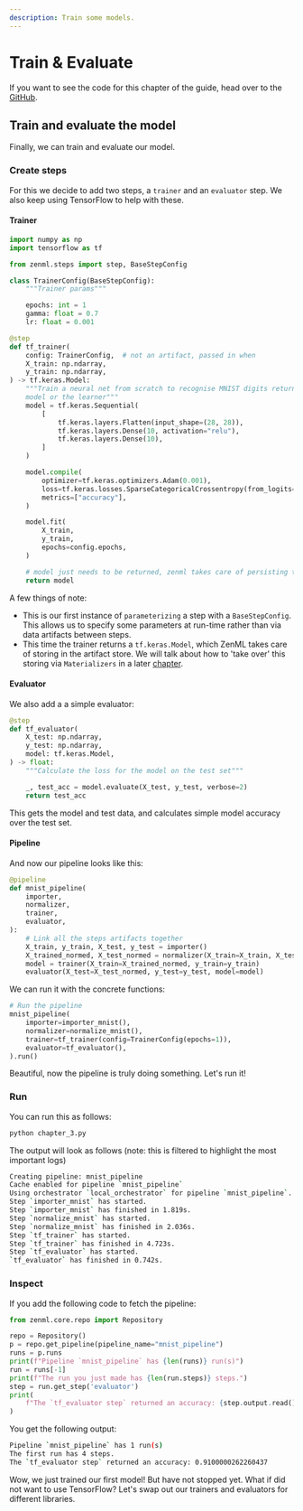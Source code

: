 ```yaml
---
description: Train some models.
---
```


# Train & Evaluate

If you want to see the code for this chapter of the guide, head over to the 
[GitHub](https://github.com/zenml-io/zenml/tree/main/examples/low\_level\_guide/chapter\_3.py).

## Train and evaluate the model

Finally, we can train and evaluate our model.

### Create steps

For this we decide to add two steps, a `trainer` and an `evaluator` step. We also keep using TensorFlow to help 
with these.

#### Trainer

```python
import numpy as np
import tensorflow as tf

from zenml.steps import step, BaseStepConfig

class TrainerConfig(BaseStepConfig):
    """Trainer params"""

    epochs: int = 1
    gamma: float = 0.7
    lr: float = 0.001

@step
def tf_trainer(
    config: TrainerConfig,  # not an artifact, passed in when
    X_train: np.ndarray,
    y_train: np.ndarray,
) -> tf.keras.Model:
    """Train a neural net from scratch to recognise MNIST digits return our
    model or the learner"""
    model = tf.keras.Sequential(
        [
            tf.keras.layers.Flatten(input_shape=(28, 28)),
            tf.keras.layers.Dense(10, activation="relu"),
            tf.keras.layers.Dense(10),
        ]
    )

    model.compile(
        optimizer=tf.keras.optimizers.Adam(0.001),
        loss=tf.keras.losses.SparseCategoricalCrossentropy(from_logits=True),
        metrics=["accuracy"],
    )

    model.fit(
        X_train,
        y_train,
        epochs=config.epochs,
    )

    # model just needs to be returned, zenml takes care of persisting the model 
    return model
```

A few things of note:

* This is our first instance of `parameterizing` a step with a `BaseStepConfig`. This allows us to specify some 
parameters at run-time rather than via data artifacts between steps.
* This time the trainer returns a `tf.keras.Model`, which ZenML takes care of storing in the artifact store. We will 
talk about how to 'take over' this storing via `Materializers` in a later [chapter](materialize-artifacts.md).

#### Evaluator

We also add a a simple evaluator:

```python
@step
def tf_evaluator(
    X_test: np.ndarray,
    y_test: np.ndarray,
    model: tf.keras.Model,
) -> float:
    """Calculate the loss for the model on the test set"""

    _, test_acc = model.evaluate(X_test, y_test, verbose=2)
    return test_acc
```

This gets the model and test data, and calculates simple model accuracy over the test set.

#### Pipeline

And now our pipeline looks like this:

```python
@pipeline
def mnist_pipeline(
    importer,
    normalizer,
    trainer,
    evaluator,
):
    # Link all the steps artifacts together
    X_train, y_train, X_test, y_test = importer()
    X_trained_normed, X_test_normed = normalizer(X_train=X_train, X_test=X_test)
    model = trainer(X_train=X_trained_normed, y_train=y_train)
    evaluator(X_test=X_test_normed, y_test=y_test, model=model)
```

We can run it with the concrete functions:

```python
# Run the pipeline
mnist_pipeline(
    importer=importer_mnist(),
    normalizer=normalize_mnist(),
    trainer=tf_trainer(config=TrainerConfig(epochs=1)),
    evaluator=tf_evaluator(),
).run()
```

Beautiful, now the pipeline is truly doing something. Let's run it!

### Run

You can run this as follows:

```python
python chapter_3.py
```

The output will look as follows (note: this is filtered to highlight the most important logs)

```bash
Creating pipeline: mnist_pipeline
Cache enabled for pipeline `mnist_pipeline`
Using orchestrator `local_orchestrator` for pipeline `mnist_pipeline`. Running pipeline..
Step `importer_mnist` has started.
Step `importer_mnist` has finished in 1.819s.
Step `normalize_mnist` has started.
Step `normalize_mnist` has finished in 2.036s.
Step `tf_trainer` has started.
Step `tf_trainer` has finished in 4.723s.
Step `tf_evaluator` has started.
`tf_evaluator` has finished in 0.742s.
```

### Inspect

If you add the following code to fetch the pipeline:

```python
from zenml.core.repo import Repository

repo = Repository()
p = repo.get_pipeline(pipeline_name="mnist_pipeline")
runs = p.runs
print(f"Pipeline `mnist_pipeline` has {len(runs)} run(s)")
run = runs[-1]
print(f"The run you just made has {len(run.steps)} steps.")
step = run.get_step('evaluator')
print(
    f"The `tf_evaluator step` returned an accuracy: {step.output.read()}"
)
```

You get the following output:

```bash
Pipeline `mnist_pipeline` has 1 run(s)
The first run has 4 steps.
The `tf_evaluator step` returned an accuracy: 0.9100000262260437
```

Wow, we just trained our first model! But have not stopped yet. What if did not want to use TensorFlow? Let's swap 
out our trainers and evaluators for different libraries.
